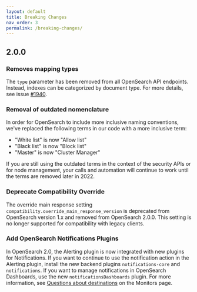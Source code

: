 ```yaml
---
layout: default
title: Breaking Changes
nav_order: 3
permalink: /breaking-changes/
---
```


## 2.0.0

### Removes mapping types

The `type` parameter has been removed from all OpenSearch API endpoints. Instead, indexes can be categorized by document type. For more details, see issue [#1940](https://github.com/opensearch-project/opensearch/issues/1940).

### Removal of outdated nomenclature 

In order for OpenSearch to include more inclusive naming conventions, we've replaced the following terms in our code with a more inclusive term:

- "White list" is now "Allow list"
- "Black list" is now "Block list"
- "Master" is now "Cluster Manager"

If you are still using the outdated terms in the context of the security APIs or for node management, your calls and automation will continue to work until the terms are removed later in 2022. 

### Deprecate Compatibility Override

The override main response setting `compatibility.override_main_response_version` is deprecated from OpenSearch version 1.x and removed from OpenSearch 2.0.0. This setting is no longer supported for compatibility with legacy clients.

### Add OpenSearch Notifications Plugins

In OpenSearch 2.0, the Alerting plugin is now integrated with new plugins for Notifications. If you want to continue to use the notification action in the Alerting plugin, install the new backend plugins `notifications-core` and `notifications`. If you want to manage notifications in OpenSearch Dashboards, use the new `notificationsDashboards` plugin. For more information, see [Questions about destinations]({{site.url}}{{site.baseurl}}/monitoring-plugins/alerting/monitors#questions-about-destinations) on the Monitors page.
